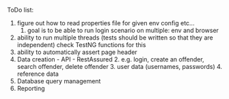 ToDo list:

1. figure out how to read properties file for given env config etc...
   1. goal is to be able to run login scenario on multiple: env and browser
2. ability to run multiple threads (tests should be written so that they are independent)
check TestNG functions for this 
3. ability to automatically assert page header
4. Data creation - API - RestAssured
   2. e.g. login, create an offender, search offender, delete offender
   3. user data (usernames, passwords)
   4. reference data 
5. Database query management
6. Reporting
